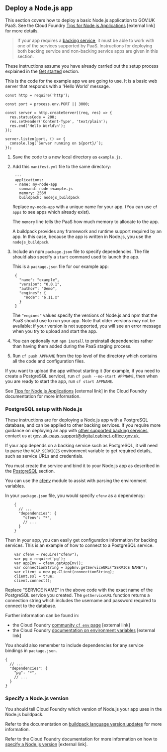 ## Deploy a Node.js app

This section covers how to deploy a basic Node.js application to GOV.UK PaaS. See the Cloud Foundry [Tips for Node.js Applications](http://docs.cloudfoundry.org/buildpacks/node/node-tips.html) [external link] for more details.

> If your app requires a [backing service](/deploying_services.html#deploy-a-backing-or-routing-service), it must be able to work with one of the services supported by PaaS. Instructions for deploying both backing service and non-backing service apps are given in this section.

These instructions assume you have already carried out the setup process explained in the [Get started](/get_started.html#get-started) section.

This is the code for the example app we are going to use. It is a basic web server that responds with a 'Hello World' message.

    const http = require('http');

    const port = process.env.PORT || 3000;

    const server = http.createServer((req, res) => {
      res.statusCode = 200;
      res.setHeader('Content-Type', 'text/plain');
      res.end('Hello World\n');
    });

    server.listen(port, () => {
      console.log(`Server running on ${port}/`);
    });

1. Save the code to a new local directory as ``example.js``.

1. Add this ``manifest.yml`` file to the same directory:

        ---
        applications:
        - name: my-node-app
          command: node example.js
          memory: 256M
          buildpack: nodejs_buildpack

    Replace ``my-node-app`` with a unique name for your app. (You can use ``cf apps`` to see apps which already exist).

    The `memory` line tells the PaaS how much memory to allocate to the app.

    A buildpack provides any framework and runtime support required by an app. In this case, because the app is written in Node.js, you use the ``nodejs_buildpack``.

3. Include an npm ``package.json`` file to specify dependencies. The file should also specify a `start` command used to launch the app.

    This is a ``package.json`` file for our example app:

        {
          "name": "example",
          "version": "0.0.1",
          "author": "Demo",
          "engines": {
            "node": "6.11.x"
          }
        }

    The ``"engines"`` values specify the versions of Node.js and npm that the PaaS should use to run your app. Note that older versions may not be available: if your version is not supported, you will see an error message when you try to upload and start the app.

1. You can optionally run `npm install` to preinstall dependencies rather than having them added during the PaaS staging process.

1. Run `cf push APPNAME` from the top level of the directory which contains all the code and configuration files.

  If you want to upload the app without starting it (for example, if you need to create a PostgreSQL service), run `cf push --no-start APPNAME`, then when you are ready to start the app, run `cf start APPNAME`.

See [Tips for Node.js Applications](https://docs.cloudfoundry.org/buildpacks/node/node-tips.html) [external link] in the Cloud Foundry documentation for more information.

### PostgreSQL setup with Node.js

These instructions are for deploying a Node.js app with a PostgreSQL database, and can be applied to other backing services. If you require more guidance on deploying an app with [other supported backing services](/deploying_services.html#deploy-a-backing-or-routing-service), contact us at [gov-uk-paas-support@digital.cabinet-office.gov.uk](mailto:gov-uk-paas-support@digital.cabinet-office.gov.uk).

If your app depends on a backing service such as PostgreSQL, it will need to parse the `VCAP_SERVICES` environment variable to get required details, such as service URLs and credentials.

You must create the service and bind it to your Node.js app as described in the [PostgreSQL](/deploying_services.html#postgresql) section.

You can use the [cfenv](https://www.npmjs.com/package/cfenv) module to assist with parsing the environment variables.

In your ``package.json`` file, you would specify ``cfenv`` as a dependency:

        {
          // ...
          "dependencies": {
            "cfenv": "*",
            // ...
          }
        }


Then in your app, you can easily get configuration information for backing services. This is an example of how to connect to a PostgreSQL service.

        var cfenv = require("cfenv");
        var pg = require('pg');
        var appEnv = cfenv.getAppEnv();
        var connectionString = appEnv.getServiceURL("SERVICE NAME");
        var client = new pg.Client(connectionString);
        client.ssl = true;
        client.connect();

Replace "SERVICE NAME" in the above code with the exact name of the PostgreSQL service you created. The ``getServiceURL`` function returns a connection string which includes the username and password required to connect to the database.

Further information can be found in:

- the Cloud Foundry [community `cf env` page](https://github.com/cloudfoundry-community/node-cfenv/blob/master/README.md) [external link]
- the Cloud Foundry [documentation on environment variables](https://docs.cloudfoundry.org/devguide/deploy-apps/environment-variable.html) [external link]

You should also remember to include dependencies for any service bindings in ``package.json``.

    {
      // ...
      "dependencies": {
        "pg": "*",
        // ...
      }
    }

### Specify a Node.js version

You should tell Cloud Foundry which version of Node.js your app uses in the Node.js buildpack.

Refer to the documentation on [buildpack language version updates](deploying_apps.html#buildpack-language-version-updates) for more information.

Refer to the Cloud Foundry documentation for more information on how to [specify a Node.js version](https://docs.cloudfoundry.org/buildpacks/node/index.html#runtime) [external link].
